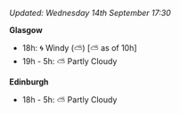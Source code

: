 *Updated: Wednesday 14th September 17:30*

**Glasgow**

* 18h: :cyclone: Windy (:partly_sunny:) [:partly_sunny: as of 10h]
* 19h - 5h: :partly_sunny: Partly Cloudy

**Edinburgh**

* 18h - 5h: :partly_sunny: Partly Cloudy
